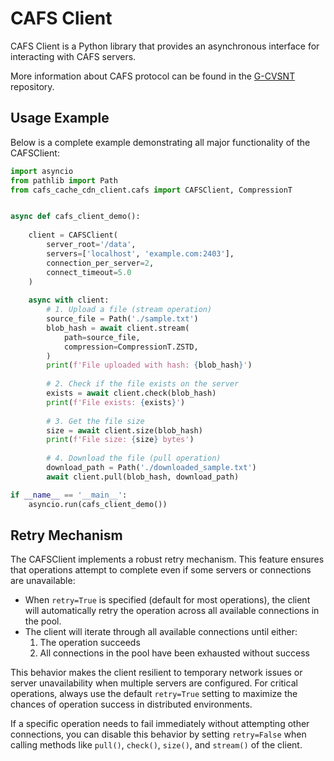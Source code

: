 # CAFS Client

CAFS Client is a Python library that provides an asynchronous interface for interacting with CAFS servers.

More information about CAFS protocol can be found in the
[G-CVSNT](https://github.com/GaijinEntertainment/G-CVSNT/tree/master/cvsnt/cvsnt-2.5.05.3744/keyValueServer) repository.

## Usage Example

Below is a complete example demonstrating all major functionality of the CAFSClient:

```python
import asyncio
from pathlib import Path
from cafs_cache_cdn_client.cafs import CAFSClient, CompressionT


async def cafs_client_demo():
    
    client = CAFSClient(
        server_root='/data',
        servers=['localhost', 'example.com:2403'],
        connection_per_server=2,
        connect_timeout=5.0
    )
    
    async with client:
        # 1. Upload a file (stream operation)
        source_file = Path('./sample.txt')
        blob_hash = await client.stream(
            path=source_file,
            compression=CompressionT.ZSTD,
        )
        print(f'File uploaded with hash: {blob_hash}')
        
        # 2. Check if the file exists on the server
        exists = await client.check(blob_hash)
        print(f'File exists: {exists}')
        
        # 3. Get the file size
        size = await client.size(blob_hash)
        print(f'File size: {size} bytes')
        
        # 4. Download the file (pull operation)
        download_path = Path('./downloaded_sample.txt')
        await client.pull(blob_hash, download_path)

if __name__ == '__main__':
    asyncio.run(cafs_client_demo())
```

## Retry Mechanism

The CAFSClient implements a robust retry mechanism. This feature ensures that operations attempt to complete even if some servers or connections are unavailable:

- When `retry=True` is specified (default for most operations), the client will automatically retry the operation across all available connections in the pool.
- The client will iterate through all available connections until either:
  1. The operation succeeds
  2. All connections in the pool have been exhausted without success

This behavior makes the client resilient to temporary network issues or server unavailability when multiple servers are configured. For critical operations, always use the default `retry=True` setting to maximize the chances of operation success in distributed environments.

If a specific operation needs to fail immediately without attempting other connections, you can disable this behavior by setting `retry=False` when calling methods like `pull()`, `check()`, `size()`, and `stream()` of the client.
